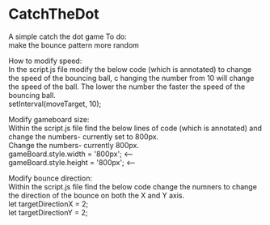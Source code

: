 # CatchTheDot
A simple catch the dot game 
To do:<br>
make the bounce pattern more random<br>

How to modify speed: <br>
In the script.js file modify the below code (which is annotated) to change the speed of the bouncing ball, c hanging the number from 10 will change the speed of the ball. The lower the number the faster the speed of the bouncing ball. <br>
setInterval(moveTarget, 10); <br>

Modify gameboard size:<br>
Within the script.js file find the below lines of code (which is annotated) and change the numbers- currently set to  800px.<br>
Change the numbers- currently 800px.<br>
gameBoard.style.width = '800px'; <--<br>
gameBoard.style.height = '800px'; <--<br>

Modify bounce direction: <br>
Within the script.js file find the below code change the numners to change the direction of the bounce on both the X and Y axis.<br>
let targetDirectionX = 2;<br>
 let targetDirectionY = 2;<br>
